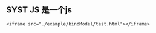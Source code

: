 <!DOCTYPE html>
<html lang="en">
<head>
    <meta charset="UTF-8">
    <title>SYST JS FRAMEWORK</title>
</head>
<body>
    <h2>SYST JS 是一个js</h2>

    <iframe src="./example/bindModel/test.html"></iframe>
</body>
</html>


